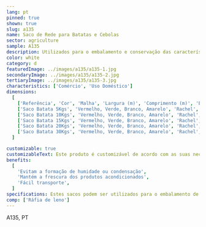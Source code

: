 ```yaml
---
lang: pt
pinned: true
shown: true
slug: a135
name: Saco de Rede para Batatas e Cebolas
sector: agriculture
sample: A135
description: Utilizados para o embalamento e conservação das características dos produtos agrícolas frescos e frutos secos.
color: white
category: d
featuredImage: ../images/a135/a135-1.jpg
secondaryImage: ../images/a135/a135-2.jpg
tertiaryImage: ../images/a135/a135-3.jpg
characteristics: ['Comércio', 'Uso Doméstico']
dimensions:
  [
    ['Referência', 'Cor', 'Malha', 'Largura (m)', 'Comprimento (m)', 'Embalagem (un)'],
    ['Saco Batata 5Kgs', 'Vermelho, Verde, Branco, Amarelo', 'Rachel', '0.3', '0.45', '2000'],
    ['Saco Batata 10Kgs', 'Vermelho, Verde, Branco, Amarelo', 'Rachel', '0.34', '0.56', '2000'],
    ['Saco Batata 15Kgs', 'Vermelho, Verde, Branco, Amarelo', 'Rachel', '0.37', '0.65', '2000'],
    ['Saco Batata 20Kgs', 'Vermelho, Verde, Branco, Amarelo', 'Rachel', '0.4', '0.73', '2000'],
    ['Saco Batata 30Kgs', 'Vermelho, Verde, Branco, Amarelo', 'Rachel', '0.48', '0.8', '2000'],
  ]

customizable: true
customizableText: Este produto é customizável de acordo com as suas necessidades. Contacte-nos para mais informações.
benefits:
  [
    'Evitam a formação de humidade ou condensação',
    'Mantém a frescura dos produtos acondicionados',
    'Fácil transporte',
  ]
specifications: Estes sacos podem ser utilizados para o embalamento de batatas, cebolas, outros produtos agrícolas e marisco. Também podem acondicionar lenha, pinhas e outros produtos desta categoria.
comp: ['Ráfia de leno']
---
```


A135, PT
